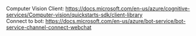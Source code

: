 Computer Vision Client: https://docs.microsoft.com/en-us/azure/cognitive-services/Computer-vision/quickstarts-sdk/client-library
<br>
Connect to bot: https://docs.microsoft.com/en-us/azure/bot-service/bot-service-channel-connect-webchat
